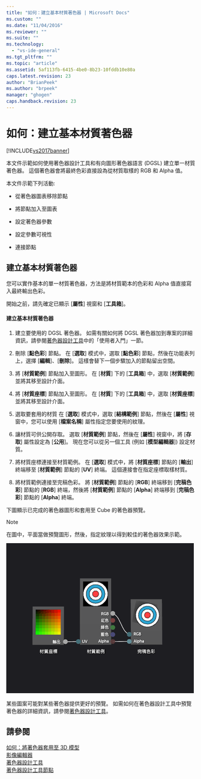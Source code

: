 ```yaml
---
title: "如何：建立基本材質著色器 | Microsoft Docs"
ms.custom: ""
ms.date: "11/04/2016"
ms.reviewer: ""
ms.suite: ""
ms.technology: 
  - "vs-ide-general"
ms.tgt_pltfrm: ""
ms.topic: "article"
ms.assetid: 5af113fb-6415-4be0-8b23-10fddb10e80a
caps.latest.revision: 23
author: "BrianPeek"
ms.author: "brpeek"
manager: "ghogen"
caps.handback.revision: 23
---
```

# 如何：建立基本材質著色器
[!INCLUDE[vs2017banner](../code-quality/includes/vs2017banner.md)]

本文件示範如何使用著色器設計工具和有向圖形著色器語言 \(DGSL\) 建立單一材質著色器。  這個著色器會將最終色彩直接設為從材質取樣的 RGB 和 Alpha 值。  
  
 本文件示範下列活動:  
  
-   從著色器圖表移除節點  
  
-   將節點加入至圖表  
  
-   設定著色器參數  
  
-   設定參數可視性  
  
-   連接節點  
  
## 建立基本材質著色器  
 您可以實作基本的單一材質著色器，方法是將材質範本的色彩和 Alpha 值直接寫入最終輸出色彩。  
  
 開始之前，請先確定已顯示 \[**屬性**\] 視窗和 \[**工具箱**\]。  
  
#### 建立基本材質著色器  
  
1.  建立要使用的 DGSL 著色器。  如需有關如何將 DGSL 著色器加到專案的詳細資訊，請參閱[著色器設計工具](../designers/shader-designer.md)中的「使用者入門」一節。  
  
2.  刪除 \[**點色彩**\] 節點。  在 \[**選取**\] 模式中，選取 \[**點色彩**\] 節點，然後在功能表列上，選擇 \[**編輯**\]、\[**刪除**\]。  這樣會替下一個步驟加入的節點留出空間。  
  
3.  將 \[**材質範例**\] 節點加入至圖形。  在 \[**材質**\] 下的 \[**工具箱**\] 中，選取 \[**材質範例**\] 並將其移至設計介面。  
  
4.  將 \[**材質座標**\] 節點加入至圖形。  在 \[**材質**\] 下的 \[**工具箱**\] 中，選取 \[**材質座標**\] 並將其移至設計介面。  
  
5.  選取要套用的材質  在 \[**選取**\] 模式中，選取 \[**結構範例**\] 節點，然後在 \[**屬性**\] 視窗中，您可以使用 \[**檔案名稱**\] 屬性指定您要使用的紋理。  
  
6.  讓材質可供公開存取。  選取 \[**材質範例**\] 節點，然後在 \[**屬性**\] 視窗中，將 \[**存取**\] 屬性設定為 \[**公用**\]。  現在您可以從另一個工具 \(例如 \[**模型編輯器**\]\) 設定材質。  
  
7.  將材質座標連接至材質範例。  在 \[**選取**\] 模式中，將 \[**材質座標**\] 節點的 \[**輸出**\] 終端移至 \[**材質範例**\] 節點的 \[**UV**\] 終端。  這個連接會在指定座標取樣材質。  
  
8.  將材質範例連接至完稿色彩。  將 \[**材質範例**\] 節點的 \[**RGB**\] 終端移到 \[**完稿色彩**\] 節點的 \[**RGB**\] 終端，然後將 \[**材質範例**\] 節點的 \[**Alpha**\] 終端移到 \[**完稿色彩**\] 節點的 \[**Alpha**\] 終端。  
  
 下圖顯示已完成的著色器圖形和套用至 Cube 的著色器預覽。  
  
> [!NOTE]
>  在圖中，平面當做預覽圖形，然後，指定紋理以得到較佳的著色器效果示範。  
  
 ![著色器圖形及其效果預覽](../designers/media/digit-texture-effect.png "Digit\-Texture\-Effect")  
  
 某些圖案可能對某些著色器提供更好的預覽。  如需如何在著色器設計工具中預覽著色器的詳細資訊，請參閱[著色器設計工具](../designers/shader-designer.md)。  
  
## 請參閱  
 [如何：將著色器套用至 3D 模型](../designers/how-to-apply-a-shader-to-a-3-d-model.md)   
 [影像編輯器](../designers/image-editor.md)   
 [著色器設計工具](../designers/shader-designer.md)   
 [著色器設計工具節點](../designers/shader-designer-nodes.md)